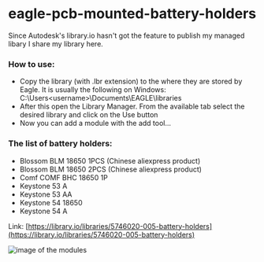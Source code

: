 # eagle-pcb-mounted-battery-holders
Since Autodesk's library.io hasn't got the feature to publish my managed libary I share my library here. 

### How to use:
* Copy the library (with .lbr extension) to the where they are stored by Eagle. It is usually the following on Windows: C:\Users\<username>\Documents\EAGLE\libraries
* After this open the Library Manager. From the available tab select the desired library and click on the Use button
* Now you can add a module with the add tool...

### The list of battery holders:
* Blossom BLM 18650 1PCS (Chinese aliexpress product)
* Blossom BLM 18650 2PCS (Chinese aliexpress product)
* Comf COMF BHC 18650 1P
* Keystone 53 A
* Keystone 53 AA
* Keystone 54 18650
* Keystone 54 A

Link: [https://library.io/libraries/5746020-005-battery-holders](https://library.io/libraries/5746020-005-battery-holders)

![image of the modules](/img1.png)
